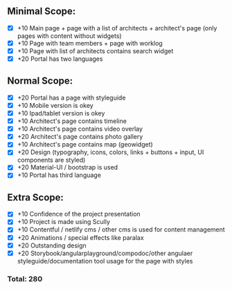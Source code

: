 ## Minimal Scope:
- [x] +10 Main page + page with a list of architects + architect's page (only pages with content without widgets)
- [x] +10 Page with team members + page with worklog
- [x] +10 Page with list of architects contains search widget
- [x] +20 Portal has two languages

## Normal Scope:
- [x] +20 Portal has a page with styleguide
- [x] +10 Mobile version is okey
- [x] +10 Ipad/tablet version is okey
- [x] +10 Architect's page contains timeline
- [x] +10 Architect's page contains video overlay
- [x] +20 Architect's page contains photo gallery
- [x] +10 Architect's page contains map (geowidget)
- [x] +20 Design (typography, icons, colors, links + buttons + input, UI components are styled)
- [x] +20 Material-UI / bootstrap is used
- [x] +10 Portal has third language

## Extra Scope:
- [x] +10 Confidence of the project presentation
- [x] +10 Project is made using Scully
- [x] +10 Contentful / netlify cms / other cms is used for content management
- [x] +20 Animations / special effects like paralax
- [x] +20 Outstanding design
- [x] +20 Storybook/angularplayground/compodoc/other angulaer styleguide/documentation tool usage for the page with styles

### Total: 280
